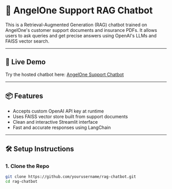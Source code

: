 # 🤖 AngelOne Support RAG Chatbot

This is a Retrieval-Augmented Generation (RAG) chatbot trained on AngelOne's customer support documents and insurance PDFs. It allows users to ask queries and get precise answers using OpenAI's LLMs and FAISS vector search.

---

## 🚀 Live Demo

Try the hosted chatbot here: [AngelOne Support Chatbot](https://your-username-yourapp.streamlit.app)

---

## 📦 Features

- Accepts custom OpenAI API key at runtime
- Uses FAISS vector store built from support documents
- Clean and interactive Streamlit interface
- Fast and accurate responses using LangChain

---

## 🛠️ Setup Instructions

### 1. Clone the Repo

```bash
git clone https://github.com/yourusername/rag-chatbot.git
cd rag-chatbot




